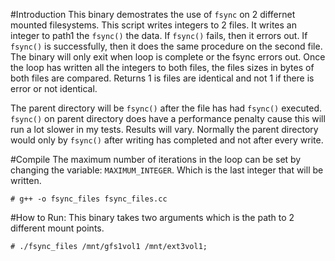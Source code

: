 #Introduction
This binary demostrates the use of `fsync` on 2 differnet mounted
filesystems. This script writes integers to 2 files. It writes an integer to
path1 the `fsync()` the data. If `fsync()` fails, then it errors out. If `fsync()` is
successfully, then it does the same procedure on the second file.  The binary
will only exit when loop is complete or the fsync errors out. Once the loop has
written all the integers to both files, the files sizes in bytes of both files
are compared. Returns 1 is files are identical and not 1 if there is error or
not identical.

The parent directory will be `fsync()` after the file has had `fsync()`
executed. `fsync()` on parent directory does have a performance penalty cause this
will run a lot slower in my tests. Results will vary. Normally the parent
directory would only by `fsync()` after writing has completed and not after every
write.

#Compile
The maximum number of iterations in the loop can be set by changing the
variable: `MAXIMUM_INTEGER`. Which is the last integer that will be written.
~~~
# g++ -o fsync_files fsync_files.cc
~~~

#How to Run:
This binary takes two arguments which is the path to 2 different mount points.
~~~
# ./fsync_files /mnt/gfs1vol1 /mnt/ext3vol1;
~~~
